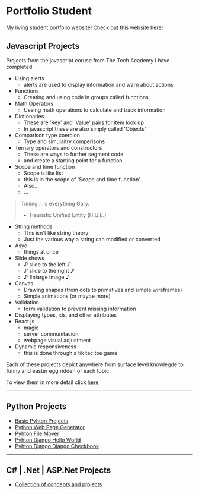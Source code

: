 # Portfolio Student

My living student portfolio website!
Check out this website [here](https://jasonalkain.github.io/JS_Portfolio_Student/)!

## Javascript Projects
Projects from the javascript coruse from The Tech Academy I have completed:

* Using alerts 
  * alerts are used to display information and warn about actions
* Functions
  * Creating and using code in groups called functions
* Math Operators
  * Useing math operations to calculate and track information
* Dictionaries
  * These are 'Key' and 'Value' pairs for item look up
  * In javascript these are also simply called 'Objects'
* Comparison type coercion
  * Type and simulaitry comperisons
* Ternary operators and constructors
  * These are ways to further segment code 
  * and create a starting point for a function
* Scope and time function
  * Scope is like list
  * this is in the scope of 'Scope and time function'
  * Also...
  * ...

> Timing...  is everything Gary.
> - Heuristic Unified Entity (H.U.E.)

* String methods
  * This isn't like string theory
  * Just the various way a string can modified or converted
* Asyc 
  * things at once
* Slide shows
  * ♪ slide to the left ♪
  * ♪ slide to the right ♪
  * ♪ Enlarge Image ♪
* Canvas
  * Drawing shapes (from dots to primatives and simple wireframes)
  * Simple animations (or maybe more)
* Validation
  * form validation to prevent missing information
* Displaying types, ids, and other attributes
* React.js
  * magic
  * server communitacion
  * webpage visual adjustment
* Dynamic responsiveness
  * this is done through a tik tac toe game

Each of these projects depict anywhere from surface level knowlegde to funny and easter egg ridden of each topic.

To view them in more detail click [here](https://github.com/JasonAlkain/JavaScript_Projects)

<hr>

## Python Projects

* [Basic Pyhton Projects](https://github.com/JasonAlkain/Python_Projects)
* [Python Web Page Generator](https://github.com/JasonAlkain/PythonWebPageGenerator)
* [Pyhton File Mover](https://github.com/JasonAlkain/FileMover)
* [Pyhton Django Hello World](https://github.com/JasonAlkain/Hello_World)
* [Pyhton Django Django Checkbook](https://github.com/JasonAlkain/Django_Checkbook)

<hr>

## C# | .Net | ASP.Net Projects

* [Collection of concepts and projects](https://github.com/JasonAlkain/Basic_CS_Programs)
